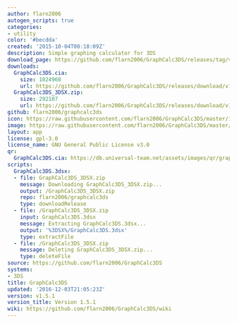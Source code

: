 ```yaml
---
author: flarn2006
autogen_scripts: true
categories:
- utility
color: '#becdda'
created: '2015-10-04T00:18:09Z'
description: Simple graphing calculator for 3DS
download_page: https://github.com/flarn2006/GraphCalc3DS/releases/tag/v1.5.1
downloads:
  GraphCalc3DS.cia:
    size: 1024960
    url: https://github.com/flarn2006/GraphCalc3DS/releases/download/v1.5.1/GraphCalc3DS.cia
  GraphCalc3DS_3DSX.zip:
    size: 292107
    url: https://github.com/flarn2006/GraphCalc3DS/releases/download/v1.5.1/GraphCalc3DS_3DSX.zip
github: flarn2006/graphcalc3ds
icon: https://raw.githubusercontent.com/flarn2006/GraphCalc3DS/master/icon.png
image: https://raw.githubusercontent.com/flarn2006/GraphCalc3DS/master/banner.png
layout: app
license: gpl-3.0
license_name: GNU General Public License v3.0
qr:
  GraphCalc3DS.cia: https://db.universal-team.net/assets/images/qr/graphcalc3ds.cia.png
scripts:
  GraphCalc3DS.3dsx:
  - file: GraphCalc3DS_3DSX.zip
    message: Downloading GraphCalc3DS_3DSX.zip...
    output: /GraphCalc3DS_3DSX.zip
    repo: flarn2006/graphcalc3ds
    type: downloadRelease
  - file: /GraphCalc3DS_3DSX.zip
    input: GraphCalc3DS.3dsx
    message: Extracting GraphCalc3DS.3dsx...
    output: '%3DSX%/GraphCalc3DS.3dsx'
    type: extractFile
  - file: /GraphCalc3DS_3DSX.zip
    message: Deleting GraphCalc3DS_3DSX.zip...
    type: deleteFile
source: https://github.com/flarn2006/GraphCalc3DS
systems:
- 3DS
title: GraphCalc3DS
updated: '2016-12-03T21:05:23Z'
version: v1.5.1
version_title: Version 1.5.1
wiki: https://github.com/flarn2006/GraphCalc3DS/wiki
---
```


